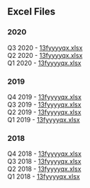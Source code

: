 ## Excel Files

### 2020
Q3 2020 - [13fyyyyqx.xlsx](/files/) <br>
Q2 2020 - [13fyyyyqx.xlsx](/files/) <br>
Q1 2020 - [13fyyyyqx.xlsx](/files/) <br>

### 2019
Q4 2019 - [13fyyyyqx.xlsx](/files/) <br>
Q3 2019 - [13fyyyyqx.xlsx](/files/) <br>
Q2 2019 - [13fyyyyqx.xlsx](/files/) <br>
Q1 2019 - [13fyyyyqx.xlsx](/files/) <br>

### 2018
Q4 2018 - [13fyyyyqx.xlsx](/files/) <br>
Q3 2018 - [13fyyyyqx.xlsx](/files/) <br>
Q2 2018 - [13fyyyyqx.xlsx](/files/) <br>
Q1 2018 - [13fyyyyqx.xlsx](/files/) <br>
